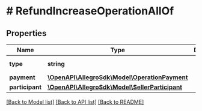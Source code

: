 # # RefundIncreaseOperationAllOf

## Properties

Name | Type | Description | Notes
------------ | ------------- | ------------- | -------------
**type** | **string** |  | [optional] [default to 'REFUND_INCREASE']
**payment** | [**\OpenAPI\AllegroSdk\Model\OperationPayment**](OperationPayment.md) |  | [optional]
**participant** | [**\OpenAPI\AllegroSdk\Model\SellerParticipant**](SellerParticipant.md) |  | [optional]

[[Back to Model list]](../../README.md#models) [[Back to API list]](../../README.md#endpoints) [[Back to README]](../../README.md)
